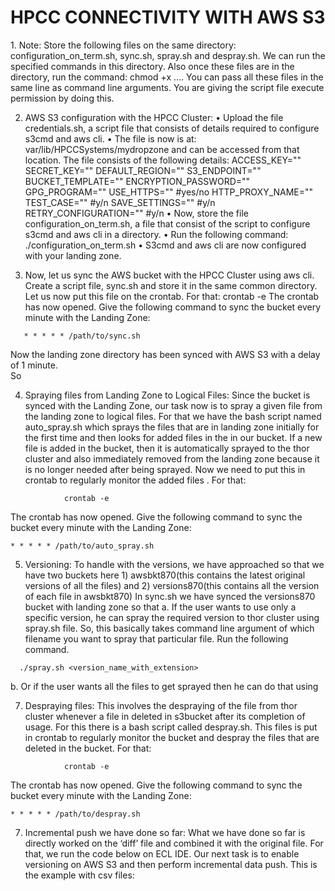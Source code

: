  <h1>HPCC CONNECTIVITY WITH AWS S3</h1>
1.	Note: Store the following files on the same directory: configuration_on_term.sh, sync.sh, spray.sh and despray.sh. We can run the specified commands in this directory. Also once these files are in the directory, run the command:
     chmod +x <script_file_name_1>   <script_file_name_2>  …. 
You can pass all these files in the same line as command line arguments. You are giving the script file execute permission by doing this.
      
2.	AWS S3 configuration with the HPCC Cluster:
•	Upload the file credentials.sh, a script file that consists of details required to configure s3cmd and aws cli.
•	The file is now is at: var/lib/HPCCSystems/mydropzone and can be accessed from that location. The file consists of the following details:
ACCESS_KEY=""
SECRET_KEY=""
DEFAULT_REGION=""
S3_ENDPOINT=""
BUCKET_TEMPLATE=""
ENCRYPTION_PASSWORD=""
GPG_PROGRAM=""
USE_HTTPS="" #yes/no
HTTP_PROXY_NAME=""
TEST_CASE="" #y/n
SAVE_SETTINGS="" #y/n
RETRY_CONFIGURATION=""  #y/n
•	Now, store the file configuration_on_term.sh, a file that consist of the script to configure s3cmd and aws cli in a directory. 
•	Run the following command:
./configuration_on_term.sh
•	S3cmd and aws cli are now configured with your landing zone.

3.	Now, let us sync the AWS bucket with the HPCC Cluster using aws cli. Create a script file, sync.sh and store it in the same common directory. Let us now put this file on the crontab. For that:
            crontab -e
The crontab has now opened. Give the following command to sync the bucket every minute with the Landing Zone:
 ```     
    * * * * * /path/to/sync.sh
```
     
Now the landing zone directory has been synced with AWS S3 with a delay of 1 minute.  
So 

4.	Spraying files from Landing Zone to Logical Files: Since the bucket is synced with the Landing Zone, our task now is to spray a given file from the landing zone to logical files. For that we have the bash script named auto_spray.sh which sprays the files that are in landing zone initially for the first time and then looks for added files in the in our bucket. If a new file is added in the bucket, then it is automatically sprayed to the thor cluster and also immediately removed from the landing zone because it is no longer needed after being sprayed. Now we need to put this in crontab to regularly monitor the added files . For that:
```
            crontab -e
```
The crontab has now opened. Give the following command to sync the bucket every minute with the Landing Zone:
```
* * * * * /path/to/auto_spray.sh
```

5.	Versioning: To handle with the versions, we have approached so that we have two buckets here 1) awsbkt870(this contains the latest original versions of all the files) and 2) versions870(this contains all the version of each file in awsbkt870)
In sync.sh we have synced the versions870 bucket with landing zone so that 
a.	If the user wants to use only a specific version, he can spray the required version to thor cluster using spray.sh file. So, this basically takes command line argument of which filename you want to spray that particular file.
Run the following command.
```
  ./spray.sh <version_name_with_extension>
```
b.	Or if the user wants all the files to get sprayed then he can do that using 



7.	Despraying files: This involves the despraying of the file from thor cluster whenever a file in deleted in s3bucket after its completion of usage. For this there is a bash script called despray.sh. This files is put in crontab to regularly monitor the bucket and despray the files that are deleted in the bucket. For that:
```
            crontab -e
```
The crontab has now opened. Give the following command to sync the bucket every minute with the Landing Zone:
```
* * * * * /path/to/despray.sh
```

7.	Incremental push we have done so far: What we have done so far is directly worked on the ‘diff’ file and combined it with the original file. For that, we run the code below on ECL IDE. Our next task is to enable versioning on AWS S3 and then perform incremental data push. This is the example with csv files:





